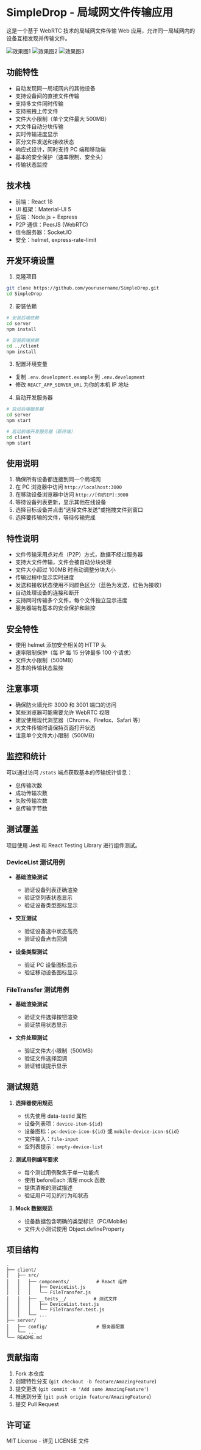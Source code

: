 # SimpleDrop - 局域网文件传输应用

这是一个基于 WebRTC 技术的局域网文件传输 Web 应用，允许同一局域网内的设备互相发现并传输文件。

![效果图1](./assets/images/1.png)
![效果图2](./assets/images/2.png)
![效果图3](./assets/images/3.jpg)

## 功能特性

- 自动发现同一局域网内的其他设备
- 支持设备间的直接文件传输
- 支持多文件同时传输
- 支持拖拽上传文件
- 文件大小限制（单个文件最大 500MB）
- 大文件自动分块传输
- 实时传输进度显示
- 区分文件发送和接收状态
- 响应式设计，同时支持 PC 端和移动端
- 基本的安全保护（速率限制、安全头）
- 传输状态监控

## 技术栈

- 前端：React 18
- UI 框架：Material-UI 5
- 后端：Node.js + Express
- P2P 通信：PeerJS (WebRTC)
- 信令服务器：Socket.IO
- 安全：helmet, express-rate-limit

## 开发环境设置

1. 克隆项目

```bash
git clone https://github.com/yourusername/SimpleDrop.git
cd SimpleDrop
```

2. 安装依赖

```bash
# 安装后端依赖
cd server
npm install

# 安装前端依赖
cd ../client
npm install
```

3. 配置环境变量

- 复制 `.env.development.example` 到 `.env.development`
- 修改 `REACT_APP_SERVER_URL` 为你的本机 IP 地址

4. 启动开发服务器

```bash
# 启动后端服务器
cd server
npm start

# 启动前端开发服务器（新终端）
cd client
npm start
```

## 使用说明

1. 确保所有设备都连接到同一个局域网
2. 在 PC 浏览器中访问 `http://localhost:3000`
3. 在移动设备浏览器中访问 `http://[你的IP]:3000`
4. 等待设备列表更新，显示其他在线设备
5. 选择目标设备并点击"选择文件发送"或拖拽文件到窗口
6. 选择要传输的文件，等待传输完成

## 特性说明

- 文件传输采用点对点（P2P）方式，数据不经过服务器
- 支持大文件传输，文件会被自动分块处理
- 文件大小超过 100MB 时自动调整分块大小
- 传输过程中显示实时进度
- 发送和接收状态使用不同颜色区分（蓝色为发送，红色为接收）
- 自动处理设备的连接和断开
- 支持同时传输多个文件，每个文件独立显示进度
- 服务器端有基本的安全保护和监控

## 安全特性

- 使用 helmet 添加安全相关的 HTTP 头
- 速率限制保护（每 IP 每 15 分钟最多 100 个请求）
- 文件大小限制（500MB）
- 基本的传输状态监控

## 注意事项

- 确保防火墙允许 3000 和 3001 端口的访问
- 某些浏览器可能需要允许 WebRTC 权限
- 建议使用现代浏览器（Chrome、Firefox、Safari 等）
- 大文件传输时请保持页面打开状态
- 注意单个文件大小限制（500MB）

## 监控和统计

可以通过访问 `/stats` 端点获取基本的传输统计信息：

- 总传输次数
- 成功传输次数
- 失败传输次数
- 总传输字节数

## 测试覆盖

项目使用 Jest 和 React Testing Library 进行组件测试。

### DeviceList 测试用例

- **基础渲染测试**

  - 验证设备列表正确渲染
  - 验证空列表状态显示
  - 验证设备类型图标显示

- **交互测试**

  - 验证设备选中状态高亮
  - 验证设备点击回调

- **设备类型测试**
  - 验证 PC 设备图标显示
  - 验证移动设备图标显示

### FileTransfer 测试用例

- **基础渲染测试**

  - 验证文件选择按钮渲染
  - 验证禁用状态显示

- **文件处理测试**
  - 验证文件大小限制（500MB）
  - 验证文件选择回调
  - 验证错误提示显示

## 测试规范

1. **选择器使用规范**

   - 优先使用 data-testid 属性
   - 设备列表项：`device-item-${id}`
   - 设备图标：`pc-device-icon-${id}` 或 `mobile-device-icon-${id}`
   - 文件输入：`file-input`
   - 空列表提示：`empty-device-list`

2. **测试用例编写要求**

   - 每个测试用例聚焦于单一功能点
   - 使用 beforeEach 清理 mock 函数
   - 提供清晰的测试描述
   - 验证用户可见的行为和状态

3. **Mock 数据规范**
   - 设备数据包含明确的类型标识（PC/Mobile）
   - 文件大小测试使用 Object.defineProperty

## 项目结构

```
.
├── client/
│   ├── src/
│   │   ├── components/          # React 组件
│   │   │   ├── DeviceList.js
│   │   │   └── FileTransfer.js
│   │   ├── __tests__/          # 测试文件
│   │   │   ├── DeviceList.test.js
│   │   │   └── FileTransfer.test.js
│   │   └── ...
├── server/
│   ├── config/                  # 服务器配置
│   └── ...
└── README.md
```

## 贡献指南

1. Fork 本仓库
2. 创建特性分支 (`git checkout -b feature/AmazingFeature`)
3. 提交更改 (`git commit -m 'Add some AmazingFeature'`)
4. 推送到分支 (`git push origin feature/AmazingFeature`)
5. 提交 Pull Request

## 许可证

MIT License - 详见 LICENSE 文件
